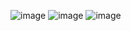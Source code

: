 ![image](https://github.com/hideffrand/raja-ampat/assets/126230166/d5bd20b5-41c6-4f4e-a0c5-f96f19cfa023)
![image](https://github.com/hideffrand/raja-ampat/assets/126230166/c5bb397f-24dd-4b32-b4ce-b7bafc38ba29)
![image](https://github.com/hideffrand/raja-ampat/assets/126230166/f28d4dd3-8d92-40cd-b6da-d497a00dd722)

